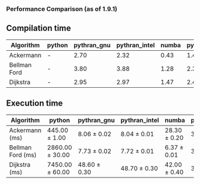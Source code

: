 ### Performance Comparison (as of 1.9.1)
## Compilation time
Algorithm                 | python                    | pythran_gnu               | pythran_intel             | numba                     | pyccel_fortran_gnu        | pyccel_c_gnu              | pyccel_fortran_intel      | pyccel_c_intel           
------------------------- | ------------------------- | ------------------------- | ------------------------- | ------------------------- | ------------------------- | ------------------------- | ------------------------- | -------------------------
Ackermann                 | -                         | 2.70                      | 2.32                      | 0.43                      | 1.47                      | 1.32                      | -                         | -                        
Bellman Ford              | -                         | 3.80                      | 3.88                      | 1.28                      | 2.36                      | 2.33                      | -                         | -                        
Dijkstra                  | -                         | 2.95                      | 2.97                      | 1.47                      | 2.49                      | 2.33                      | -                         | -                        

## Execution time
Algorithm                 | python                    | pythran_gnu               | pythran_intel             | numba                     | pyccel_fortran_gnu        | pyccel_c_gnu              | pyccel_fortran_intel      | pyccel_c_intel           
------------------------- | ------------------------- | ------------------------- | ------------------------- | ------------------------- | ------------------------- | ------------------------- | ------------------------- | -------------------------
Ackermann (ms)            | 445.00 $\pm$ 1.00         | 8.06 $\pm$ 0.02           | 8.04 $\pm$ 0.01           | 28.30 $\pm$ 0.20          | 3.17 $\pm$ 0.00           | 2.95 $\pm$ 0.01           | -                         | -                        
Bellman Ford (ms)         | 2860.00 $\pm$ 30.00       | 7.73 $\pm$ 0.02           | 7.72 $\pm$ 0.01           | 6.37 $\pm$ 0.01           | 3.84 $\pm$ 0.00           | 6.46 $\pm$ 0.01           | -                         | -                        
Dijkstra (ms)             | 7450.00 $\pm$ 60.00       | 48.60 $\pm$ 0.30          | 48.70 $\pm$ 0.30          | 42.00 $\pm$ 0.40          | 37.00 $\pm$ 0.40          | 50.20 $\pm$ 0.50          | -                         | -                        
